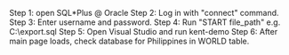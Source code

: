 Step 1: open SQL*Plus @ Oracle
Step 2: Log in with "connect" command.
Step 3: Enter username and password.
Step 4: Run "START file_path" e.g. C:\export.sql
Step 5: Open Visual Studio and run kent-demo
Step 6: After main page loads, check database for Philippines in WORLD table.